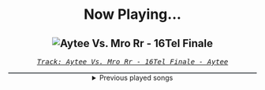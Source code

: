 <div align="center"> 
<h1>Now Playing...</h1>

![Aytee Vs. Mro Rr - 16Tel Finale](https://i.scdn.co/image/ab67616d00001e02343c89ac8b9dd80ef123fca4)
--
_<samp><a href="https://open.spotify.com/track/4KJlc2JCf7nYtFTJ7Wh2FJ">Track: Aytee Vs. Mro Rr - 16Tel Finale - Aytee</a></samp>_

<div style="border: 1px #4B5054 solid"></div>
<details>
  <summary>
    Previous played songs
  </summary>
  <table>
    <thead>
      <tr>
        <th>
          Artist
        </th>
        <th>
          Song
        </th>
        <th>
          Link
        </th>
      </tr>
    </thead>
    <tbody>
      <tr><td>Aytee</td><td>Aytee Vs. Mro Rr - 16Tel Finale</td><td><a href="https://open.spotify.com/track/4KJlc2JCf7nYtFTJ7Wh2FJ">https://open.spotify.com/track/4KJlc2JCf7nYtFTJ7Wh2FJ</a></td></tr><tr><td>Heaven Shall Burn</td><td>Numbered Days - feat. Jesse Leach of Killswitch Engage</td><td><a href="https://open.spotify.com/track/6YsRVArqGSHw1dJChFWn7o">https://open.spotify.com/track/6YsRVArqGSHw1dJChFWn7o</a></td></tr><tr><td>B-Lion</td><td>Like the Wind</td><td><a href="https://open.spotify.com/track/5lkKYRA25CkVVD2ETknyzt">https://open.spotify.com/track/5lkKYRA25CkVVD2ETknyzt</a></td></tr><tr><td>Bury Tomorrow</td><td>Found No Throne</td><td><a href="https://open.spotify.com/track/0i95VdRIMfFAVSoLqd5Cx7">https://open.spotify.com/track/0i95VdRIMfFAVSoLqd5Cx7</a></td></tr><tr><td>SLAVES</td><td>True Colors</td><td><a href="https://open.spotify.com/track/0KsAoydnR06mSbOn8d3geR">https://open.spotify.com/track/0KsAoydnR06mSbOn8d3geR</a></td></tr><tr><td>Galleons</td><td>Casadastra</td><td><a href="https://open.spotify.com/track/0hCDlmjLNv44okwv2CnNLr">https://open.spotify.com/track/0hCDlmjLNv44okwv2CnNLr</a></td></tr><tr><td>REGEN</td><td>SCHWIMM</td><td><a href="https://open.spotify.com/track/51TUeSMAYms2jGzBeeYzSN">https://open.spotify.com/track/51TUeSMAYms2jGzBeeYzSN</a></td></tr><tr><td>REGEN</td><td>Geltungsdrang</td><td><a href="https://open.spotify.com/track/505SCF1M9caDL0orc8TziE">https://open.spotify.com/track/505SCF1M9caDL0orc8TziE</a></td></tr><tr><td>Morgana</td><td>Schwarm</td><td><a href="https://open.spotify.com/track/3KiANrzozsktALYFjS3SnN">https://open.spotify.com/track/3KiANrzozsktALYFjS3SnN</a></td></tr><tr><td>Dayseeker</td><td>Pale Moonlight</td><td><a href="https://open.spotify.com/track/1IQA1li1Io3D5WY6RNekD6">https://open.spotify.com/track/1IQA1li1Io3D5WY6RNekD6</a></td></tr><tr><td>Attack Attack!</td><td>Dance!</td><td><a href="https://open.spotify.com/track/70GR0y0UQoWDOzApauQqpN">https://open.spotify.com/track/70GR0y0UQoWDOzApauQqpN</a></td></tr><tr><td>ENNA-F</td><td>Himmel</td><td><a href="https://open.spotify.com/track/4ZZs0O5H2o8Dv8H1QLJKKM">https://open.spotify.com/track/4ZZs0O5H2o8Dv8H1QLJKKM</a></td></tr><tr><td>Attack Attack!</td><td>Dance!</td><td><a href="https://open.spotify.com/track/70GR0y0UQoWDOzApauQqpN">https://open.spotify.com/track/70GR0y0UQoWDOzApauQqpN</a></td></tr><tr><td>REGEN</td><td>Angst</td><td><a href="https://open.spotify.com/track/2yNJAl2dh2jYRMsl5JfsRr">https://open.spotify.com/track/2yNJAl2dh2jYRMsl5JfsRr</a></td></tr><tr><td>I See Stars</td><td>Anomaly</td><td><a href="https://open.spotify.com/track/1nLWr0rKTLTZNEcgU5WEdD">https://open.spotify.com/track/1nLWr0rKTLTZNEcgU5WEdD</a></td></tr><tr><td>Morgana</td><td>Agressionsblues</td><td><a href="https://open.spotify.com/track/5Ay5LJV3v3ATLYp30GaYJQ">https://open.spotify.com/track/5Ay5LJV3v3ATLYp30GaYJQ</a></td></tr><tr><td>Tetrarch</td><td>Anything Like Myself</td><td><a href="https://open.spotify.com/track/7A8VQqrpJVld15zzPjV2vU">https://open.spotify.com/track/7A8VQqrpJVld15zzPjV2vU</a></td></tr><tr><td>Tetrarch</td><td>Erase</td><td><a href="https://open.spotify.com/track/6OPr8DdmdI1DMINnqD9Dut">https://open.spotify.com/track/6OPr8DdmdI1DMINnqD9Dut</a></td></tr><tr><td>Attack Attack!</td><td>Chainless</td><td><a href="https://open.spotify.com/track/2ZWSDiELLHaimTRzUfdN12">https://open.spotify.com/track/2ZWSDiELLHaimTRzUfdN12</a></td></tr><tr><td>Nik Nocturnal</td><td>Your Curse Remains</td><td><a href="https://open.spotify.com/track/0tliBI1aXBryS3VCJvPabK">https://open.spotify.com/track/0tliBI1aXBryS3VCJvPabK</a></td></tr>
    </tbody>
  </table>
</details>

</div>
